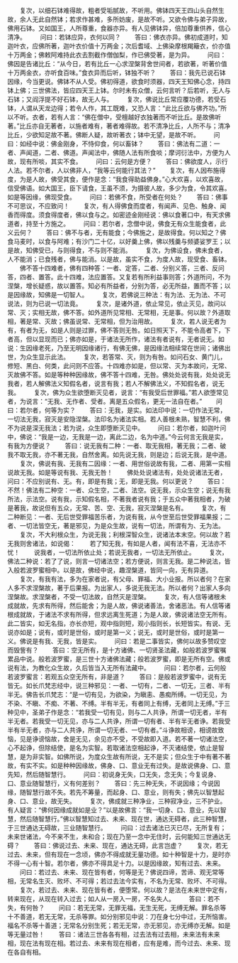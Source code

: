 <!-- { "loadSidebar": true } -->
　　复次，以细石钵难得故，粗者受垢腻故，不听用。佛钵四天王四山头自然生故，余人无此自然钵；若求作甚难，多所妨废，是故不听。又欲令佛与弟子异故，佛用石钵。又如国王，人所尊重，食器亦异。有人见佛钵异，倍加尊重供养，信心清净。
　　问曰：若钵应异，衣何以同？
　　答曰：佛衣亦异。佛初成道时，知迦叶衣，应佛所著，迦叶衣价值十万两金；次后耆域、上佛染摩根羯簸衣，价亦值十万两金；佛敕阿难持此衣去割截作僧伽梨，作已佛受著，是为异。
　　问曰：佛因是告诸比丘：“从今日，若有比丘一心求涅槃背舍世间者，若欲著，听著价值十万两金衣，亦听食百味。”食衣异而后听，钵独不听？
　　答曰：我先已说石钵因缘，今当更说。佛钵不从人受。佛初得道，欲食时须器，四天王知佛心念，持四钵上佛；三世佛法，皆应四天王上钵。尔时未有众僧，云何言听？后若听，无人与石钵；又阎浮提不好石钵，故无人与。
　　复次，佛说比丘常应覆功德，若受石钵，人谓从天龙边得；若令人作，其工既难，又恐人言：“此比丘欲与佛齐功。”所以不听。衣者，若有人言：“佛在僧中，受檀越好衣独著而不听比丘。是故佛听著。”比丘亦自无著者，以施者难有，著者难得故。若不清净比丘，人所不与；清净比丘，少欲知足故不著。佛断人疑，故听著衣；钵中无望，是故不听。
　　问曰：如经中说：佛金刚身，不恃仰食，何以畜钵？
　　答曰：佛法有二道：一者、声闻道，二者、佛道。声闻法中，佛随人法有所食啖；摩诃衍法中，方便为人故，现有所啖，其实不食。
　　问曰：云何是方便？
　　答曰：佛欲度人，示行人法。若不尔者，人以佛非人，“我等云何能行其法？”
　　复次，有人因布施得度，为是人故，佛受其食，便作是念：“我食得助益佛身。”心大欢喜，以欢喜故，信受佛语。如大国王，臣下请食，王虽不须，为摄彼人故，多少为食，令其欢喜。如是等因缘，佛现受食。
　　问曰：若佛不食，所受者在何处？
　　答曰：佛事不可思议，不应致问！
　　复次，有人得佛食而度者，有闻声、见色、触身、闻香而得度。须食得度者，佛以食与之。如密迹金刚经说：佛以食著口中，有天求佛道者，持至十方施之。
　　问曰：若尔者，念僧中说，佛食无有众生能食者，此义云何？
　　答曰：佛不与者，无有能食；今佛施之，是故得食。何以知之？佛食马麦时，以食与阿难；有沙门二十亿，以好羹上佛，佛以残羹与频婆娑罗王；以是故，知佛受已，与则得食，不与则不能消。
　　复次，为佛设食，佛未食者，人不能消；已食残者，佛与能消。以是故，虽实不食，为度人故，现受食、畜钵。
　　佛不答十四难者，佛有四种答：一者、定答，二者、分别义答，三者、反问答，四者、置答。此十四难，法应置答。又复若有所利益事则答；外道所问，不为涅槃，增长疑惑，故以置答。知必有所益者，分别为答，必无所益，置而不答；以是因缘故，知佛是一切智人。
　　复次，若佛说三种法：有为法、无为法、不可说法，则为已说一切法竟。
　　复次，是诸外道，依止常见，依止灭见，故问以常、灭；实相无故，佛不答。如外道所见常相、无常相，无是事。何以故？外道取相，著是常、灭故；佛虽说常、无常相，但为治用故。
　　复次，若人说无者为有，有者为无，如是人则是过罪，佛不答则无咎。如日照天下，不能令高者下，下者高，但以显现而已；佛亦如是，于诸法无所作，诸法有者说有，无者说无。如说：生因缘老死，乃至无明因缘诸行，有佛无佛，是因缘法相续常在世间；诸佛出世，为众生显示此法。
　　复次，若答常、灭，则为有咎。如问石女、黄门儿，修短、黑白、何类，此问则不应答。十四难亦如是，但以常、灭为本故问，无常、灭故佛不答。如是等种种因缘故，佛不答十四难，无咎。佛处处说有我，处处说无我者，若人解佛法义知假名者，说言有我；若人不解佛法义，不知假名者，说无我。
　　复次，佛为众生欲堕断灭见者，说言：“有我受后世罪福。”若人欲堕常见者，为说言：“无我、无作者、受者。离是五众假名，更无一法自在者。”
　　问曰：若尔者，何等为实？
　　答曰：无我，是实。如法印中说：一切作法无常，一切法无我，寂灭是安隐涅槃。法印名为诸法实相。若人善根未熟，智慧不利，佛不为说是深无我法；若为说，众生即堕断灭见中。
　　问曰：若尔者，如迦叶问中，佛说：“我是一边，无我是一边，离此二边，名为中道。”今云何言无我是实，有我为方便说？
　　答曰：说无我有二种：一者、取无我相，著无我；二者、破我不取无我，亦不著无我，自然舍离。如先说无我，则是边；后说无我，是中道。
　　复次，佛说有我、无我有二因缘：一者、用世俗说故有我，二者、用第一实相说故无我。如是等说有我、无我无咎！
　　佛处处说诸法有，处处说诸法无者，问曰：不应别说有、无。有，即是有我；无，即是无我。何以更说？
　　答曰：不然！佛法有二种空：一者、众生空，二者、法空。说无我，示众生空；说无有我所法，示法空。说有我，示知假名相，不著我者说有我；于五众中著我相者，为破是著我，故说但有五众，无常、苦、空、无我，寂灭涅槃是名有。
　　复次，有二种断见：一者、无后世受罪福苦乐者，为说有我，从今世至后世受罪福果报；二者、一切法皆空无，著是邪见，为是众生故，说有一切法，所谓有为、无为法。
　　复次，不大利根众生，为说无我；利根深智众生，说诸法本末空。何以故？若无我则舍诸法，如说偈：
　　若了知无我，有如是人者，闻有法不喜，无法亦不忧！
　　说我者，一切法所依止处；若说无我者，一切法无所依止。
　　复次，佛法二种说：若了了说，则言一切诸法空；若方便说，则言无我。是二种说法，皆入般若波罗蜜相中。以是故，佛经中说，趣涅槃道，皆同一向，无有异道。
　　复次，有我有法，多为在家者说，有父母、罪福、大小业报。所以者何？在家人多不求涅槃故，著于后果报。为出家人，多说无我无法。所以者何？出家人多向涅槃故。求涅槃者，不受一切法故，自然灭是涅槃。
　　复次，有人信等诸根未成就故，先求有所得，然后能舍；为是人故，佛说诸善法，舍诸恶法。有人信等诸根成就故，于诸法不求有所得，但求远离生死道；为是人故，佛说诸法空无所有。此二皆实，如无名指，亦长亦短，观中指则短，观小指则长，长短皆实。有说、无说亦如是；说有，或时是世俗，或时是第一义；说无，或时是世俗，或时是第一义。佛说是有我、无我，皆是实。
　　问曰：若是二事皆实，佛何以故多赞叹空而毁訾有？
　　答曰：空无所有，是十方诸佛、一切贤圣法藏，如般若波罗蜜嘱累品中说。般若波罗蜜，是三世十方诸佛法藏；般若波罗蜜，即是无所有空。佛或说有法，为教化众生故，久后皆当入无所有法藏中。
　　问曰：若尔者，云何般若波罗蜜言：若观五众空无所有，非是道？
　　答曰：是般若波罗蜜中，说有无皆无。如长爪梵志经中，说三种邪见：一者、一切有，二者、一切无，三者、半有半无。佛告长爪梵志：“是一切有见，为欲染，为瞋恚、愚痴所缚。一切无见，为不染、不瞋、不痴、不著、不缚。半有半无，有者同上有缚，无者同上无缚。”于三种见中，圣弟子作是念：“若我受一切有见，则与二人共诤，所谓一切无者，半有半无者。若我受一切无见，亦与二人共诤，所谓一切有者、半有半无者诤。若我受半有半无者，亦与二人共诤，所谓一切无者、一切有者。”斗诤故相谤，相谤故致恼，见是诤谤恼故，舍是无见，余见亦不受，不受故即入道。若不著一切诸法空，心不起诤，但除结使，是名为实智。若取诸法空相起诤，不灭诸结使，依止是智慧，是为非实智。如佛所说，为度众生故有所说，无不是实；但众生于中有著不著故，有实不实。如是种种因缘故，佛身、口、意业无有过失。是故说佛身、口、意先知，然后随智慧行。
　　问曰：初说身无失，口无失，念无失；今复说身、口、意业随智慧行，义有何差别？
　　答曰：先三种无失，不说因缘；今说因缘，随智慧行故不失。若先不筹量，而起身、口、意业，则有失；佛先以智慧起身、口、意业，故无失。
　　复次，佛成就三种净业，三种寂净业，三不护业。有人疑言：“佛何因缘成就如是业？”以是故佛言：“我一切身、口、意业，先以智慧，然后随智慧行。”佛以智慧知过去、未来、现在世，通达无碍者，此三种智慧，于三世通达无碍故，三业随智慧行。
　　问曰：过去诸法已灭已尽，无所复有；未来世诸法，今不来不生，未和合；现在乃至一念中无住时，云何能知三世通达无碍？
　　答曰：佛说过去、未来、现在，通达无碍，此言岂虚？
　　复次，若无过去、未来，但有现在一念顷，佛亦不得成就无量功德。如十种智是十力，是时亦不得一心有十智。若尔者，佛亦不得具足十力。以是因缘故，知有过去、未来。
　　问曰：若过去、未来、现在皆有者，何等是无？佛说四谛，苦谛、观无常等相，无常名生灭、败坏、不可得；若过去法今实有，不名为无常、败坏、不可得。
　　复次，若过去、未来、现在皆有者，便堕常。何以故？是法在未来世中定有，转来现在，从现在转入过去；如人从一房入一房，不名失人。
　　答曰：若不失，有何咎？
　　问曰：若无无常，无罪无福，无生无死，无缚无解。罪名杀等十不善道，若无无常，无杀等罪。如分别邪见中说：刀在身七分中过，无所恼害。福名不杀等十善道；无常名分别生死；若无无常，亦无邪见，亦无缚亦无解。如是等无量过咎！
　　答曰：诸法三世各各有相，过去法有过去相，未来法有未来相，现在法有现在相。若过去、未来有现在相者，应有是难，而今过去、未来、现在各自有相。

